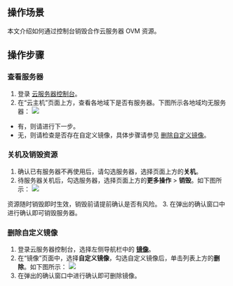 ## 操作场景
本文介绍如何通过控制台销毁合作云服务器 OVM 资源。

## 操作步骤

### 查看服务器
1. 登录 [云服务器控制台](https://console.cloud.tencent.com/ovm)。
2. 在“云主机”页面上方，查看各地域下是否有服务器。下图所示各地域均无服务器：
![](https://qcloudimg.tencent-cloud.cn/raw/3278542fd6eed8dafd232ed4529933a5.png)
 - 有，则请进行下一步。
 - 无，则请检查是否存在自定义镜像，具体步骤请参见 [删除自定义镜像](#deleteImage)。


### 关机及销毁资源
1. 确认已有服务器不再使用后，请勾选服务器，选择页面上方的**关机**。
2. 待服务器关机后，勾选服务器，选择页面上方的**更多操作** > **销毁**。如下图所示：
![](https://qcloudimg.tencent-cloud.cn/raw/490052a6894183963ccccaa513268c9f.png)
<dx-alert infotype="notice" title="">
资源随时销毁即时生效，销毁前请提前确认是否有风险。
</dx-alert>
3. 在弹出的确认窗口中进行确认即可销毁服务器。


###  删除自定义镜像[](id:deleteImage)
1. 登录云服务器控制台，选择左侧导航栏中的 **[镜像](https://console.cloud.tencent.com/ovm/image)**。
2. 在“镜像”页面中，选择**自定义镜像**，勾选自定义镜像后，单击列表上方的**删除**。如下图所示：
![](https://qcloudimg.tencent-cloud.cn/raw/1acbc945d7ada9633fffa3d4d61e1f40.png)
3. 在弹出的确认窗口中进行确认即可删除镜像。
